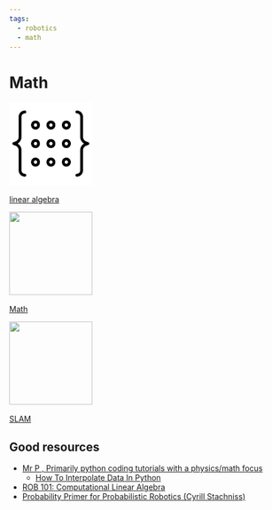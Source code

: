 ```yaml
---
tags:
  - robotics
  - math
---
```


# Math

<div class="grid-container">
    <div class="grid-item">
        <a href="linear_algebra">
                <img src="images/linear_algebra.png"  width="150" height="150">
                <p>linear algebra</p></a>
    </div>
    <div class="grid-item">
        <a href="math">
                <img src="images/robotics_math.png"  width="150" height="150">
                <p>Math</p>
            </a>
    </div>
    <div class="grid-item">
        <a href="slam">
                <img src="images/slam.png"  width="150" height="150">
                <p>SLAM</p>
            </a>
    </div>
</div>

## Good resources

- [Mr P , Primarily python coding tutorials with a physics/math focus](https://www.youtube.com/@MrPSolver)
  - [How To Interpolate Data In Python](https://youtu.be/nGwg5MrbZxo?list=PLkdGijFCNuVnGxo-1fSNcdHh5gZc17oRM)
- [ROB 101: Computational Linear Algebra](https://robotics.umich.edu/academics/courses/course-offerings/rob-101-fall-2020/)
- [Probability Primer for Probabilistic Robotics (Cyrill Stachniss) ](https://www.youtube.com/watch?v=JS5ndD8ans4)